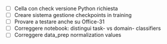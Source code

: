 - [ ] Cella con check versione Python richiesta
- [ ] Creare sistema gestione checkpoints in training
- [ ] Provare a testare anche su Office-31
- [ ] Correggere notebook: distingui task- vs domain- classifiers
- [ ] Correggere data_prep normalization values